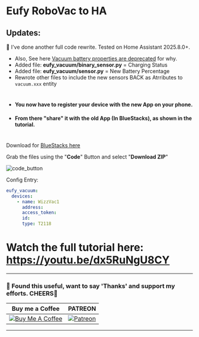 # Eufy RoboVac to HA

## Updates:
🥳 I've done another full code rewrite. Tested on Home Assistant 2025.8.0+.
- Also, See here [Vacuum battery properties are deprecated](https://developers.home-assistant.io/blog/2025/07/02/vacuum-battery-properties-deprecated/) for why.
- Added file: **eufy_vacuum/binary_sensor.py** = Charging Status
- Added file: **eufy_vacuum/sensor.py** = New Battery Percentage
- Rewrote other files to include the new sensors BACK as Atrributes to ``vacuum.xxx`` entity
#
- #### You now have to register your device with the new App on your phone.
- #### From there "share" it with the old App (In BlueStacks), as shown in the tutorial.
#
Download for [BlueStacks here](https://www.bluestacks.com/)

Grab the files using the "**Code**" Button and select "**Download ZIP**"

![code_button](https://user-images.githubusercontent.com/51385971/135938718-13bb186b-e18d-47f7-8e08-269cc2a904be.jpg)

Config Entry:
``` yaml
eufy_vacuum:
  devices:
    - name: WizzVac1
      address: 
      access_token: 
      id: 
      type: T2118
```


# Watch the full tutorial here: https://youtu.be/dx5RuNgU8CY 

---
### 🤝 Found this useful, want to say 'Thanks' and support my efforts. CHEERS🍺
| Buy me a Coffee | PATREON |
|-----------------|---------|
| [![Buy Me A Coffee](https://img.shields.io/badge/Buy%20Me%20A%20Coffee-donate-yellow.svg?style=flat-square&logo=buy-me-a-coffee)](https://www.buymeacoffee.com/3ative) | [![Patreon](https://img.shields.io/badge/Patreon-support-red.svg?style=flat-square&logo=patreon)](https://www.patreon.com/3ative) |
---
